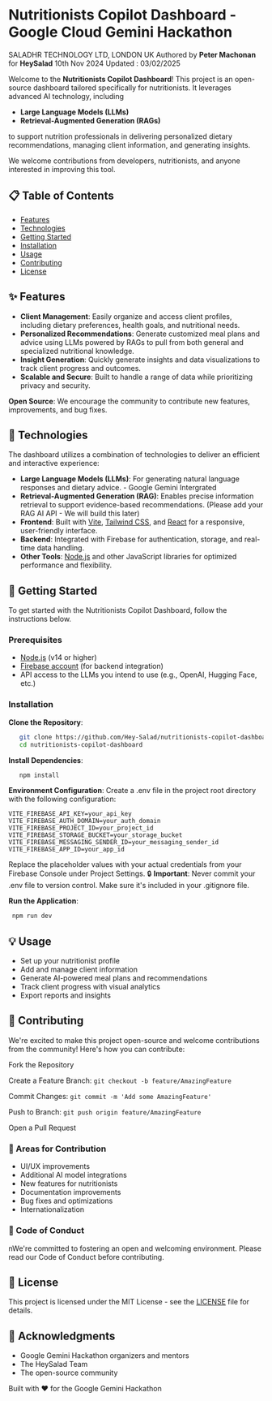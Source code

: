 # Nutritionists Copilot Dashboard - Google Cloud Gemini Hackathon
SALADHR TECHNOLOGY LTD, LONDON UK
Authored by **Peter Machonan** for **HeySalad** 10th Nov 2024
Updated : 03/02/2025

Welcome to the **Nutritionists Copilot Dashboard**! This project is an open-source dashboard tailored specifically for nutritionists. 
It leverages advanced AI technology, including
-  **Large Language Models (LLMs)**
-   **Retrieval-Augmented Generation (RAGs)**

to support nutrition professionals in delivering personalized dietary recommendations, managing client information, and generating insights. 

We welcome contributions from developers, nutritionists, and anyone interested in improving this tool.

## 📋 Table of Contents
- [Features](#features)
- [Technologies](#technologies)
- [Getting Started](#getting-started)
- [Installation](#installation)
- [Usage](#usage)
- [Contributing](#contributing)
- [License](#license)

## ✨ Features
- **Client Management**: Easily organize and access client profiles, including dietary preferences, health goals, and nutritional needs.
- **Personalized Recommendations**: Generate customized meal plans and advice using LLMs powered by RAGs to pull from both general and specialized nutritional knowledge.
- **Insight Generation**: Quickly generate insights and data visualizations to track client progress and outcomes.
- **Scalable and Secure**: Built to handle a range of data while prioritizing privacy and security.

**Open Source**: We encourage the community to contribute new features, improvements, and bug fixes.

## 🧠 Technologies
The dashboard utilizes a combination of technologies to deliver an efficient and interactive experience:
- **Large Language Models (LLMs)**: For generating natural language responses and dietary advice. - Google Gemini Intergrated
- **Retrieval-Augmented Generation (RAG)**: Enables precise information retrieval to support evidence-based recommendations. (Please add your RAG AI API - We will build this later)
- **Frontend**: Built with [Vite](https://vitejs.dev/), [Tailwind CSS](https://tailwindcss.com/), and [React](https://reactjs.org/) for a responsive, user-friendly interface.
- **Backend**: Integrated with Firebase for authentication, storage, and real-time data handling.
- **Other Tools**: [Node.js](https://nodejs.org/) and other JavaScript libraries for optimized performance and flexibility.

## 🚀 Getting Started 
To get started with the Nutritionists Copilot Dashboard, follow the instructions below.

### Prerequisites
- [Node.js](https://nodejs.org/) (v14 or higher)
- [Firebase account](https://firebase.google.com/) (for backend integration)
- API access to the LLMs you intend to use (e.g., OpenAI, Hugging Face, etc.)

### Installation
 **Clone the Repository**:
   ```bash
      git clone https://github.com/Hey-Salad/nutritionists-copilot-dashboard.git
      cd nutritionists-copilot-dashboard
```

**Install Dependencies**:   
```bash  
   npm install
 ```
**Environment Configuration**:
Create a .env file in the project root directory with the following configuration:

 ```
VITE_FIREBASE_API_KEY=your_api_key
VITE_FIREBASE_AUTH_DOMAIN=your_auth_domain
VITE_FIREBASE_PROJECT_ID=your_project_id
VITE_FIREBASE_STORAGE_BUCKET=your_storage_bucket
VITE_FIREBASE_MESSAGING_SENDER_ID=your_messaging_sender_id
VITE_FIREBASE_APP_ID=your_app_id
```
Replace the placeholder values with your actual credentials from your Firebase Console under Project Settings.
🔒 **Important**: Never commit your .env file to version control. Make sure it's included in your .gitignore file. 

**Run the Application**:
```bash
 npm run dev
```
## 💡 Usage
- Set up your nutritionist profile
- Add and manage client information
- Generate AI-powered meal plans and recommendations
- Track client progress with visual analytics
- Export reports and insights

## 🤝 Contributing
We're excited to make this project open-source and welcome contributions from the community! Here's how you can contribute:

Fork the Repository 

Create a Feature Branch:
 `git checkout -b feature/AmazingFeature` 

Commit Changes: 
`git commit -m 'Add some AmazingFeature'`

Push to Branch: `git push origin feature/AmazingFeature`

Open a Pull Request
### 🎯 Areas for Contribution
- UI/UX improvements
- Additional AI model integrations
- New features for nutritionists
- Documentation improvements
- Bug fixes and optimizations
- Internationalization

### 📜 Code of Conduct
nWe're committed to fostering an open and welcoming environment. Please read our Code of Conduct before contributing.

## 📄 License
This project is licensed under the MIT License - see the [LICENSE](LICENSE) file for details.

## 🙏 Acknowledgments
- Google Gemini Hackathon organizers and mentors
- The HeySalad Team
- The open-source community

Built with ❤️ for the Google Gemini Hackathon
